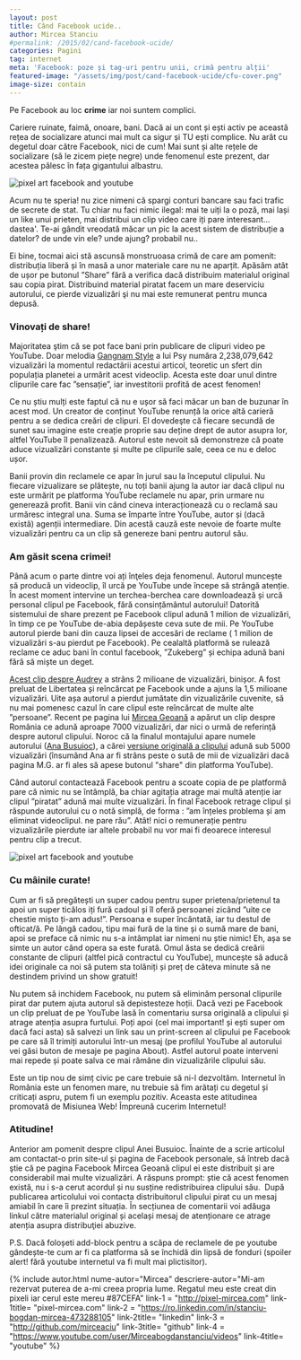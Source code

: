 ```yaml
---
layout: post
title: Când Facebook ucide..
author: Mircea Stanciu
#permalink: /2015/02/cand-facebook-ucide/
categories: Pagini
tag: internet
meta: 'Facebook: poze și tag-uri pentru unii, crimă pentru alții'
featured-image: "/assets/img/post/cand-facebook-ucide/cfu-cover.png"
image-size: contain
---
```

Pe Facebook au loc __crime__ iar noi suntem complici.

Cariere ruinate, faimă, onoare, bani. Dacă ai un cont și ești activ pe această rețea de socializare atunci mai mult ca sigur și TU ești complice. Nu arăt cu degetul doar către Facebook, nici de cum! Mai sunt și alte rețele de socializare (să le zicem piețe negre) unde fenomenul este prezent, dar acestea pălesc în fața gigantului albastru.  
<!--more-->

<img class="post-image" src="{{ site.baseurl }}/assets/img/post/cand-facebook-ucide/cfu-cover.png" alt="pixel art facebook and youtube" />

Acum nu te speria! nu zice nimeni că spargi conturi bancare sau faci trafic de secrete de stat. Tu chiar nu faci nimic ilegal: mai te uiți la o poză, mai lași un like unui prieten, mai distribui un clip video care iți pare interesant&#8230; dastea'. Te-ai gândit vreodată măcar un pic la acest sistem de distribuție a datelor? de unde vin ele? unde ajung? probabil nu..

Ei bine, tocmai aici stă ascunsă monstruoasa crimă de care am pomenit: distribuția liberă și în masă a unor materiale care nu ne aparțit. Apăsăm atât de ușor pe butonul ”Share” fără a verifica dacă distribuim materialul original sau copia pirat. Distribuind material piratat facem un mare deserviciu autorului, ce pierde vizualizări şi nu mai este remunerat pentru munca depusă.



### Vinovați de share!


Majoritatea ştim că se pot face bani prin publicare de clipuri video pe YouTube. Doar melodia [Gangnam Style][1] a lui Psy număra 2,238,079,642 vizualizări la momentul redactării acestui articol, teoretic un sfert din populația planetei a urmărit acest videoclip. Acesta este doar unul dintre clipurile care fac ”sensație”, iar investitorii profită de acest fenomen!

Ce nu știu mulți este faptul că nu e ușor să faci măcar un ban de buzunar în acest mod. Un creator de conținut YouTube renunță la orice altă carieră pentru a se dedica creări de clipuri. El dovedeşte că fiecare secundă de sunet sau imagine este creație proprie sau deține drept de autor asupra lor, altfel YouTube îl penalizează. Autorul este nevoit să demonstreze că poate aduce vizualizări constante și multe pe clipurile sale, ceea ce nu e deloc ușor.

Banii provin din reclamele ce apar în jurul sau la începutul clipului. Nu fiecare vizualizare se plătește, nu toți banii ajung la autor iar dacă clipul nu este urmărit pe platforma YouTube reclamele nu apar, prin urmare nu generează profit. Banii vin când cineva interacționează cu o reclamă sau urmăresc integral una. Suma se împarte între YouTube, autor și (dacă există) agenții intermediare. Din acestă cauză este nevoie de foarte multe vizualizări pentru ca un clip să genereze bani pentru autorul său.

### Am găsit scena crimei!


Până acum o parte dintre voi ați înţeles deja fenomenul. Autorul muncește să producă un videoclip, îl urcă pe YouTube unde începe să strângă atenție. În acest moment intervine un terchea-berchea care downloadează și urcă personal clipul pe Facebook, fără consințământul autorului! Datorită sistemului de share prezent pe Facebook clipul adună 1 milion de vizualizări, în timp ce pe YouTube de-abia depășeste ceva sute de mii. Pe YouTube autorul pierde bani din cauza lipsei de accesări de reclame ( 1 milion de vizualizări s-au pierdut pe Facebook). Pe cealaltă platformă se rulează reclame ce aduc bani în contul facebook, ”Zukeberg” și echipa adună bani fără să miște un deget.


[Acest clip despre Audrey][2] a strâns 2 milioane de vizualizări, binișor. A fost preluat de Libertatea și reîncărcat pe Facebook unde a ajuns la 1,5 milioane vizualizări. Uite așa autorul a pierdut jumătate din vizualizările cuvenite, să nu mai pomenesc cazul în care clipul este reîncărcat de multe alte ”persoane”. Recent pe pagina lui [Mircea Geoană][3] a apărut un clip despre România ce adună aproape 7000 vizualizări, dar nici o urmă de referință despre autorul clipului. Noroc că la finalul montajului apare numele autorului ([Ana Busuioc][4]), a cărei [versiune originală a clipului][5] adună sub 5000 vizualizări (însumând Ana ar fi strâns peste o sută de mii de vizualizări dacă pagina M.G. ar fi ales să apese butonul "share" din platforma YouTube).

Când autorul contactează Facebook pentru a scoate copia de pe platformă pare că nimic nu se întâmplă, ba chiar agitația atrage mai multă atenție iar clipul ”piratat” adună mai multe vizualizări. În final Facebook retrage clipul și răspunde autorului cu o notă simplă, de forma : ”am înțeles problema și am eliminat videoclipul. ne pare rău”. Atât! nici o remunerație pentru vizualizările pierdute iar altele probabil nu vor mai fi deoarece interesul pentru clip a trecut.

<img class="post-image" src="{{ site.baseurl }}/assets/img/post/cand-facebook-ucide/cfu-1.png" alt="pixel art facebook and youtube" />

### Cu mâinile curate!

Cum ar fi să pregătești un super cadou pentru super prietena/prietenul ta apoi un super ticălos iți fură cadoul și îl oferă persoanei zicând ”uite ce chestie mișto ți-am adus!”. Persoana e super încântată, iar tu destul de ofticat/ă. Pe lângă cadou, tipu mai fură de la tine și o sumă mare de bani, apoi se preface că nimic nu s-a intâmplat iar nimeni nu știe nimic! Eh, așa se simte un autor când opera sa este furată. Omul ăsta se dedică creării constante de clipuri (altfel pică contractul cu YouTube), muncește să aducă idei originale ca noi să putem sta tolăniți și preț de câteva minute să ne destindem privind un show gratuit!


Nu putem să inchidem Facebook, nu putem să eliminăm personal clipurile pirat dar putem ajuta autorul să depistesteze hoții. Dacă vezi pe Facebook un clip preluat de pe YouTube lasă în comentariu sursa originală a clipului și atrage atenția asupra furtului. Poți apoi (cel mai important! și ești super om dacă faci asta) să salvezi un link sau un print-screen al clipului pe Facebook pe care să îl trimiți autorului într-un mesaj (pe profilul YouTube al autorului vei găsi buton de mesaje pe pagina About). Astfel autorul poate interveni mai repede și poate salva ce mai rămâne din vizualizările clipului său.

Este un tip nou de simț civic pe care trebuie să ni-l dezvoltăm. Internetul în România este un fenomen mare, nu trebuie să fim arătați cu degetul și criticați aspru, putem fi un exemplu pozitiv. Aceasta este atitudinea promovată de Misiunea Web! Împreună cucerim Internetul!

### Atitudine!

Anterior am pomenit despre clipul Anei Busuioc. Înainte de a scrie articolul am contactat-o prin site-ul și pagina de Facebook personale, să întreb dacă ştie că pe pagina Facebook Mircea Geoană clipul ei este distribuit și are considerabil mai multe vizualizări. A răspuns prompt: știe că acest fenomen există, nu i s-a cerut acordul și nu susține redistribuirea clipului său.  După publicarea articolului voi contacta distribuitorul clipului pirat cu un mesaj amiabil în care îi prezint situația. În secțiunea de comentarii voi adăuga linkul către materialul original și același mesaj de atenționare ce atrage atenția asupra distribuţiei abuzive.

P.S. Dacă foloșeti add-block pentru a scăpa de reclamele de pe youtube gândește-te cum ar fi ca platforma să se închidă din lipsă de fonduri (spoiler alert! fără youtube internetul va fi mult mai plictisitor).

{% include autor.html nume-autor="Mircea" descriere-autor="Mi-am rezervat puterea de a-mi creea propria lume. Regatul meu este creat din pixeli iar cerul este mereu #87CEFA" link-1 = "http://pixel-mircea.com" link-1title= "pixel-mircea.com" link-2 = "https://ro.linkedin.com/in/stanciu-bogdan-mircea-473288105" link-2title= "linkedin" link-3 = "http://github.com/mirceaciu" link-3title= "github" link-4 = "https://www.youtube.com/user/Mirceabogdanstanciu/videos" link-4title= "youtube" %}


 [1]: https://www.youtube.com/watch?v=9bZkp7q19f0 "Gangam Style"
 [2]: https://www.youtube.com/watch?v=s84dBopsIe4
 [3]: https://www.facebook.com/mircea.geoana "pagina facebook Mircea Geoana"
 [4]: http://www.anabusuioc.com/ "site designer Ana Busuioc"
 [5]: https://www.youtube.com/watch?v=ZNqAnBwUP50 "Why not get to know Romania? clip original"
 [6]: #youtube
